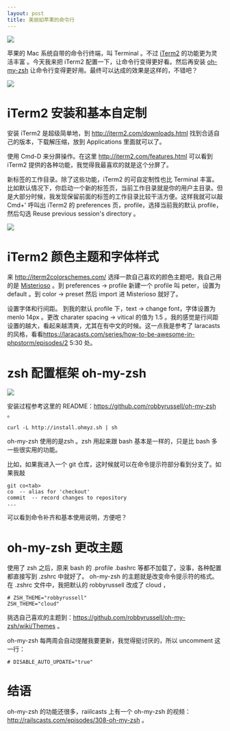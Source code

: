 ```yaml
---
layout: post
title: 美丽如苹果的命令行
---
```


![](http://media.happycasts.net/pic/happycasts/apple.jpg)

苹果的 Mac 系统自带的命令行终端，叫
Terminal 。不过 [iTerm2](http://iterm2.com/) 的功能更为灵活丰富 。今天我来把 iTerm2
配置一下，让命令行变得更好看。然后再安装
[oh-my-zsh](https://github.com/robbyrussell/oh-my-zsh)
让命令行变得更好用。最终可以达成的效果是这样的，不错吧？

![](http://media.happycasts.net/pic/happycasts/endresult.png)

# iTerm2 安装和基本自定制

安装 iTerm2 是超级简单地，到 <http://iterm2.com/downloads.html>
找到合适自己的版本，下载解压缩，放到 Applications 里面就可以了。

使用 Cmd-D 来分屏操作。在这里 <http://iterm2.com/features.html> 可以看到 iTerm2
提供的各种功能，我觉得我最喜欢的就是这个分屏了。

新标签的工作目录。除了这些功能，iTerm2 的可自定制性也比 Terminal
丰富。比如默认情况下，你启动一个新的标签页，当前工作目录就是你的用户主目录。但是大部分时候，我发现保留前面的标签的工作目录比较干活方便。这样我就可以敲
Cmd+' 呼叫出 iTerm2 的 preferences 页，profile，选择当前我的默认
profile，然后勾选 Reuse previous session's directory 。

![](http://media.happycasts.net/pic/happycasts/preference.png)

<!-- Cmd+enter to go in/out fullscreen -->
<!-- preferences -> keys -> system wide hot key to show/hide iTerm2: Cmd+Ctrl+t
-->

# iTerm2  颜色主题和字体样式

来 <http://iterm2colorschemes.com/> 选择一款自己喜欢的颜色主题吧，我自己用的是
[Misterioso](https://raw.githubusercontent.com/mbadolato/iTerm2-Color-Schemes/master/schemes/Misterioso.itermcolors)
。到 preferences -> profile 新建一个 profile 叫 peter，设置为 default 。到
color -> preset 然后 import 进 Misterioso 就好了。

设置字体和行间距。 到我的默认 profile 下，text -> change font，字体设置为
menlo 14px 。更改 charater spacing -> vitical 的值为 1.5
。我的感觉是行间距设置的越大，看起来越清爽，尤其在有中文的时候。这一点我是参考了 laracasts 的风格，看看<https://laracasts.com/series/how-to-be-awesome-in-phpstorm/episodes/2> 5:30 处。

# zsh 配置框架 oh-my-zsh
<!-- prezto: cd ~/tab gave me shit, so I give it up -->

![](http://media.happycasts.net/pic/happycasts/ohmyzsh.png)

安装过程参考这里的 README：<https://github.com/robbyrussell/oh-my-zsh> 。

    curl -L http://install.ohmyz.sh | sh

oh-my-zsh 使用的是zsh 。zsh 用起来跟 bash 基本是一样的，只是比 bash
多一些很实用的功能。

比如，如果我进入一个 git
仓库，这时候就可以在命令提示符部分看到分支了。如果我敲

    git co<tab>
    co  -- alias for 'checkout'
    commit  -- record changes to repository
    ...

可以看到命令补齐和基本使用说明，方便吧？

# oh-my-zsh 更改主题
使用了 zsh 之后，原来 bash 的 .profile .bashrc
等都不加载了，没事，各种配置都直接写到 .zshrc 中就好了。 oh-my-zsh
的主题就是改变命令提示符的格式。在 .zshrc 文件中，我把默认的 robbyrussell 改成了 cloud ，

    # ZSH_THEME="robbyrussell"
    ZSH_THEME="cloud"

挑选自己喜欢的主题到：<https://github.com/robbyrussell/oh-my-zsh/wiki/Themes>
。

oh-my-zsh 每两周会自动提醒我要更新，我觉得挺讨厌的，所以 uncomment 这一行：

    # DISABLE_AUTO_UPDATE="true"

# 结语
oh-my-zsh 的功能还很多，raiilcasts 上有一个 oh-my-zsh 的视频： <http://railscasts.com/episodes/308-oh-my-zsh> 。
